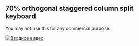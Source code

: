 70% orthogonal staggered column split keyboard
--

You may not use this for any commercial purpose.

[![Вводное видео](https://img.youtube.com/vi/OgppSAD-pnE/0.jpg)](https://www.youtube.com/watch?v=OgppSAD-pnE "Вводное видео")